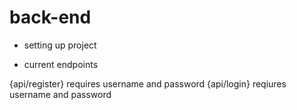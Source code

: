 # back-end

- setting up project

- current endpoints

{api/register} requires username and password
{api/login} reqiures username and password